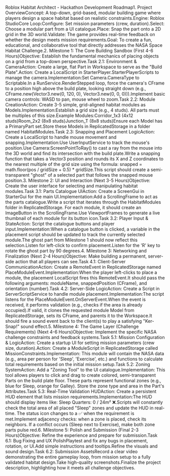 Roblox Habitat Architect - Hackathon Development Roadmap1. Project OverviewConcept: A top-down, grid-based, modular building game where players design a space habitat based on realistic constraints.Engine: Roblox StudioCore Loop:Configure: Set mission parameters (crew, duration).Select: Choose a modular part from a UI catalogue.Place: Snap the part onto a 2D grid in the 3D world.Validate: The game provides real-time feedback on whether the design meets mission requirements.Goal: To create a fun, educational, and collaborative tool that directly addresses the NASA Space Habitat Challenge.2. Milestone 1: The Core Building Sandbox (First 4-6 Hours)Objective: Establish the fundamental mechanics of placing objects on a grid from a top-down perspective.Task 2.1: Environment & CameraAction: Create a large, flat Part in Workspace to serve as the "Build Plate".Action: Create a LocalScript in StarterPlayer.StarterPlayerScripts to manage the camera.Implementation:Set Camera.CameraType to Scriptable.In a RunService.RenderStepped loop, force the camera's CFrame to a position high above the build plate, looking straight down (e.g., CFrame.new(Vector3.new(0, 120, 0), Vector3.new(0, 0, 0))).Implement basic camera controls: WASD to pan, mouse wheel to zoom.Task 2.2: Module CreationAction: Create 3-5 simple, grid-aligned habitat modules as Models.Implementation:Establish a grid size (e.g., 4 studs). All parts must be multiples of this size.Example Modules:Corridor_1x3 (4x12 studs)Room_2x2 (8x8 studs)Junction_T (8x8 studs)Ensure each Model has a PrimaryPart set.Store these Models in ReplicatedStorage in a folder named HabitatModules.Task 2.3: Snapping and Placement LogicAction: Create a LocalScript to handle mouse movement and snapping.Implementation:Use UserInputService to track the mouse's position.Use Camera:ScreenPointToRay() to cast a ray from the mouse into the 3D world and find its intersection with the build plate.Write a snapping function that takes a Vector3 position and rounds its X and Z coordinates to the nearest multiple of the grid size using the formula: snapped = math.floor(pos / gridSize + 0.5) * gridSize.This script should create a semi-transparent "ghost" of a selected part that follows the snapped mouse position.3. Milestone 2: UI and Interaction (Next 3-5 Hours)Objective: Create the user interface for selecting and manipulating habitat modules.Task 3.1: Parts Catalogue UIAction: Create a ScreenGui in StarterGui for the main UI.Implementation:Add a ScrollingFrame to act as the parts catalogue.Write a script that iterates through the HabitatModules folder in ReplicatedStorage. For each module, it should create an ImageButton in the ScrollingFrame.Use ViewportFrames to generate a live thumbnail of each module for its button icon.Task 3.2: Player Input & StateAction: Script the catalogue buttons and player input.Implementation:When a catalogue button is clicked, a variable in the placement script should be updated to track the currently selected module.The ghost part from Milestone 1 should now reflect this selection.Listen for left-click to confirm placement.Listen for the 'R' key to rotate the ghost part by 90 degrees.4. Milestone 3: Networking and Finalization (Next 2-4 Hours)Objective: Make building a permanent, server-side action that all players can see.Task 4.1: Client-Server CommunicationAction: Create a RemoteEvent in ReplicatedStorage named PlaceModuleEvent.Implementation:When the player left-clicks to place a module, the placement LocalScript fires this RemoteEvent.It should pass the following arguments: moduleName, snappedPosition (CFrame), and orientation (number).Task 4.2: Server-Side LogicAction: Create a Script in ServerScriptService to handle module placement.Implementation:The script listens for the PlaceModuleEvent.OnServerEvent.When the event is received, it performs validation (e.g., checks if the area is already occupied).If valid, it clones the requested module Model from ReplicatedStorage, sets its CFrame, and parents it to the Workspace.It should fire a sound event back to the client(s) to play a satisfying "Ker-Snap!" sound effect.5. Milestone 4: The Game Layer (Challenge Requirements) (Next 4-6 Hours)Objective: Implement the specific NASA challenge constraints and feedback systems.Task 5.1: Mission Configuration & LogicAction: Create a startup UI for setting mission parameters (crew size, duration).Action: Create a ModuleScript in ReplicatedStorage called MissionConstraints.Implementation: This module will contain the NASA data (e.g., area per person for 'Sleep', 'Exercise', etc.) and functions to calculate total requirements based on the initial mission setup.Task 5.2: Zoning SystemAction: Add a "Zoning Tool" to the UI catalogue.Implementation: This tool allows players to click and drag to create colored, semi-transparent Parts on the build plate floor. These parts represent functional zones (e.g., blue for Sleep, orange for Galley). Store the zone type and area in the Part's Attributes.Task 5.3: Real-Time Validation HUDAction: Create a persistent HUD element that lists mission requirements.Implementation:The HUD should display items like: Sleep Quarters: 0 / 24m² ❌.Scripts will constantly check the total area of all placed "Sleep" zones and update the HUD in real-time. The status icon changes to a ✅ when the requirement is met.Implement adjacency checks: when a zone is placed, check its neighbors. If a conflict occurs (Sleep next to Exercise), make both zone parts pulse red.6. Milestone 5: Polish and Submission (Final 2-3 Hours)Objective: Refine the experience and prepare for submission.Task 6.1: Bug Fixing and UX PolishPlaytest and fix any bugs in placement, rotation, or UI.Add simple instructions and tooltips.Refine the visuals and sound design.Task 6.2: Submission AssetsRecord a clear video demonstrating the entire gameplay loop, from mission setup to a fully validated habitat design.Take high-quality screenshots.Finalize the project description, highlighting how it meets all challenge objectives.